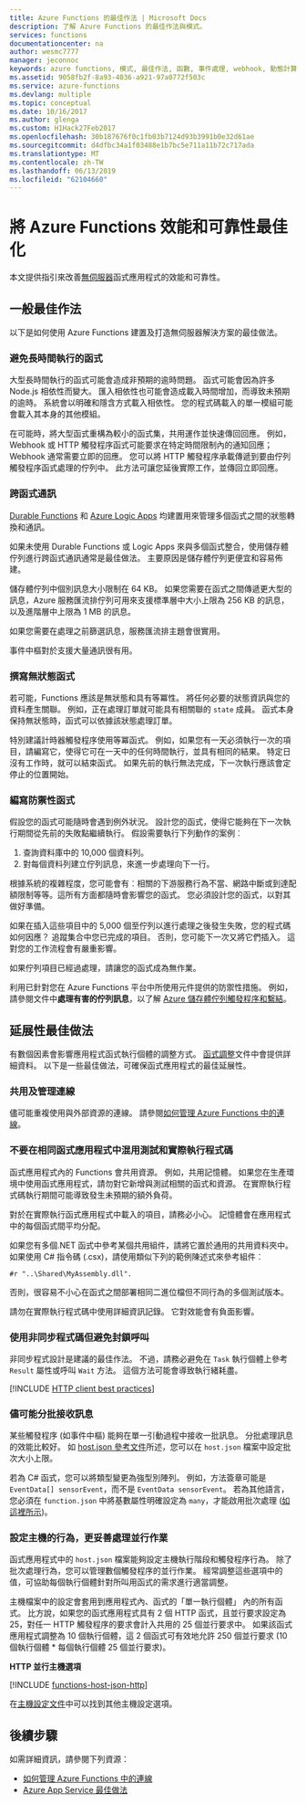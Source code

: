 ```yaml
---
title: Azure Functions 的最佳作法 | Microsoft Docs
description: 了解 Azure Functions 的最佳作法與模式。
services: functions
documentationcenter: na
author: wesmc7777
manager: jeconnoc
keywords: azure functions, 模式, 最佳作法, 函數, 事件處理, webhook, 動態計算, 無伺服器架構
ms.assetid: 9058fb2f-8a93-4036-a921-97a0772f503c
ms.service: azure-functions
ms.devlang: multiple
ms.topic: conceptual
ms.date: 10/16/2017
ms.author: glenga
ms.custom: H1Hack27Feb2017
ms.openlocfilehash: 30b187676f0c1fb03b7124d93b3991b0e32d61ae
ms.sourcegitcommit: d4dfbc34a1f03488e1b7bc5e711a11b72c717ada
ms.translationtype: MT
ms.contentlocale: zh-TW
ms.lasthandoff: 06/13/2019
ms.locfileid: "62104660"
---
```

# <a name="optimize-the-performance-and-reliability-of-azure-functions"></a>將 Azure Functions 效能和可靠性最佳化

本文提供指引來改善[無伺服器](https://azure.microsoft.com/solutions/serverless/)函式應用程式的效能和可靠性。 

## <a name="general-best-practices"></a>一般最佳作法

以下是如何使用 Azure Functions 建置及打造無伺服器解決方案的最佳做法。

### <a name="avoid-long-running-functions"></a>避免長時間執行的函式

大型長時間執行的函式可能會造成非預期的逾時問題。 函式可能會因為許多 Node.js 相依性而變大。 匯入相依性也可能會造成載入時間增加，而導致未預期的逾時。 系統會以明確和隱含方式載入相依性。 您的程式碼載入的單一模組可能會載入其本身的其他模組。  

在可能時，將大型函式重構為較小的函式集，共用運作並快速傳回回應。 例如，Webhook 或 HTTP 觸發程序函式可能要求在特定時間限制內的通知回應；Webhook 通常需要立即的回應。 您可以將 HTTP 觸發程序承載傳遞到要由佇列觸發程序函式處理的佇列中。 此方法可讓您延後實際工作，並傳回立即回應。


### <a name="cross-function-communication"></a>跨函式通訊

[Durable Functions](durable/durable-functions-concepts.md) 和 [Azure Logic Apps](../logic-apps/logic-apps-overview.md) 均建置用來管理多個函式之間的狀態轉換和通訊。

如果未使用 Durable Functions 或 Logic Apps 來與多個函式整合，使用儲存體佇列進行跨函式通訊通常是最佳做法。  主要原因是儲存體佇列更便宜和容易佈建。 

儲存體佇列中個別訊息大小限制在 64 KB。 如果您需要在函式之間傳遞更大型的訊息，Azure 服務匯流排佇列可用來支援標準層中大小上限為 256 KB 的訊息，以及進階層中上限為 1 MB 的訊息。

如果您需要在處理之前篩選訊息，服務匯流排主題會很實用。

事件中樞對於支援大量通訊很有用。


### <a name="write-functions-to-be-stateless"></a>撰寫無狀態函式 

若可能，Functions 應該是無狀態和具有等冪性。 將任何必要的狀態資訊與您的資料產生關聯。 例如，正在處理訂單就可能具有相關聯的 `state` 成員。 函式本身保持無狀態時，函式可以依據該狀態處理訂單。 

特別建議計時器觸發程序使用等冪函式。 例如，如果您有一天必須執行一次的項目，請編寫它，使得它可在一天中的任何時間執行，並具有相同的結果。 特定日沒有工作時，就可以結束函式。 如果先前的執行無法完成，下一次執行應該會定停止的位置開始。


### <a name="write-defensive-functions"></a>編寫防禦性函式

假設您的函式可能隨時會遇到例外狀況。 設計您的函式，使得它能夠在下一次執行期間從先前的失敗點繼續執行。 假設需要執行下列動作的案例︰

1. 查詢資料庫中的 10,000 個資料列。
2. 對每個資料列建立佇列訊息，來進一步處理向下一行。
 
根據系統的複雜程度，您可能會有︰相關的下游服務行為不當、網路中斷或到達配額限制等等。這所有方面都隨時會影響您的函式。 您必須設計您的函式，以對其做好準備。

如果在插入這些項目中的 5,000 個至佇列以進行處理之後發生失敗，您的程式碼如何因應？ 追蹤集合中您已完成的項目。 否則，您可能下一次又將它們插入。 這對您的工作流程會有嚴重影響。 

如果佇列項目已經過處理，請讓您的函式成為無作業。

利用已針對您在 Azure Functions 平台中所使用元件提供的防禦性措施。 例如，請參閱文件中**處理有害的佇列訊息**，以了解 [Azure 儲存體佇列觸發程序和繫結](functions-bindings-storage-queue.md#trigger---poison-messages)。 

## <a name="scalability-best-practices"></a>延展性最佳做法

有數個因素會影響應用程式函式執行個體的調整方式。 [函式調整](functions-scale.md)文件中會提供詳細資料。  以下是一些最佳做法，可確保函式應用程式的最佳延展性。

### <a name="share-and-manage-connections"></a>共用及管理連線

儘可能重複使用與外部資源的連線。  請參閱[如何管理 Azure Functions 中的連線](./manage-connections.md)。

### <a name="dont-mix-test-and-production-code-in-the-same-function-app"></a>不要在相同函式應用程式中混用測試和實際執行程式碼

函式應用程式內的 Functions 會共用資源。 例如，共用記憶體。 如果您在生產環境中使用函式應用程式，請勿對它新增與測試相關的函式和資源。 在實際執行程式碼執行期間可能導致發生未預期的額外負荷。

對於在實際執行函式應用程式中載入的項目，請務必小心。 記憶體會在應用程式中的每個函式間平均分配。

如果您有多個.NET 函式中參考某個共用組件，請將它置於通用的共用資料夾中。 如果使用 C# 指令碼 (.csx)，請使用類似下列的範例陳述式來參考組件︰ 

    #r "..\Shared\MyAssembly.dll". 

否則，很容易不小心在函式之間部署相同二進位檔但不同行為的多個測試版本。

請勿在實際執行程式碼中使用詳細資訊記錄。 它對效能會有負面影響。

### <a name="use-async-code-but-avoid-blocking-calls"></a>使用非同步程式碼但避免封鎖呼叫

非同步程式設計是建議的最佳作法。 不過，請務必避免在 `Task` 執行個體上參考 `Result` 屬性或呼叫 `Wait` 方法。 這個方法可能會導致執行緒耗盡。

[!INCLUDE [HTTP client best practices](../../includes/functions-http-client-best-practices.md)]

### <a name="receive-messages-in-batch-whenever-possible"></a>儘可能分批接收訊息

某些觸發程序 (如事件中樞) 能夠在單一引動過程中接收一批訊息。  分批處理訊息的效能比較好。  如 [host.json 參考文件](functions-host-json.md)所述，您可以在 `host.json` 檔案中設定批次大小上限。

若為 C# 函式，您可以將類型變更為強型別陣列。  例如，方法簽章可能是 `EventData[] sensorEvent`，而不是 `EventData sensorEvent`。  若為其他語言，您必須在 `function.json` 中將基數屬性明確設定為 `many`，才能啟用批次處理 ([如這裡所示](https://github.com/Azure/azure-webjobs-sdk-templates/blob/df94e19484fea88fc2c68d9f032c9d18d860d5b5/Functions.Templates/Templates/EventHubTrigger-JavaScript/function.json#L10))。

### <a name="configure-host-behaviors-to-better-handle-concurrency"></a>設定主機的行為，更妥善處理並行作業

函式應用程式中的 `host.json` 檔案能夠設定主機執行階段和觸發程序行為。  除了批次處理行為，您可以管理數個觸發程序的並行作業。  經常調整這些選項中的值，可協助每個執行個體針對所叫用函式的需求進行適當調整。

主機檔案中的設定會套用到應用程式內、函式的「單一執行個體」  內的所有函式。 比方說，如果您的函式應用程式具有 2 個 HTTP 函式，且並行要求設定為 25，對任一 HTTP 觸發程序的要求會計入共用的 25 個並行要求中。  如果該函式應用程式調整為 10 個執行個體，這 2 個函式可有效地允許 250 個並行要求 (10 個執行個體 * 每個執行個體 25 個並行要求)。

**HTTP 並行主機選項**

[!INCLUDE [functions-host-json-http](../../includes/functions-host-json-http.md)]

在[主機設定文件](functions-host-json.md)中可以找到其他主機設定選項。

## <a name="next-steps"></a>後續步驟

如需詳細資訊，請參閱下列資源：

* [如何管理 Azure Functions 中的連線](manage-connections.md)
* [Azure App Service 最佳做法](../app-service/app-service-best-practices.md)
